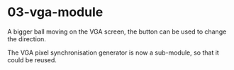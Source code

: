 # 03-vga-module

A bigger ball moving on the VGA screen, the button can be used to change the
direction.

The VGA pixel synchronisation generator is now a sub-module, so that it could
be reused.
